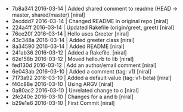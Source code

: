 * 7b8a341 2016-03-14 | Added shared comment to readme (HEAD -> master, shared/master) [niral]
* 2ecddd7 2016-03-14 | Changed README in original repo [niral]
* 224a4ff 2016-03-14 | Updated Rakefile (origin/greet, greet) [niral]
* 76ce20f 2016-03-14 | Hello uses Greeter [niral]
* 43c348a 2016-03-14 | Added greeter class [niral]
* 8a34590 2016-03-14 | Added README [niral]
* 241ab36 2016-03-12 | Added a Rakefile. [niral]
* 62e158b 2016-03-12 | Moved hello.rb to lib [niral]
* fed130d 2016-03-12 | Add an author/email comment [niral]
* 6e043ab 2016-03-10 | Added a comment (tag: v1) [niral]
* 7173a92 2016-03-10 | Added a default value (tag: v1-beta) [niral]
* f40c88e 2016-03-10 | Using ARGV [niral]
* 0a80ac2 2016-03-10 | Unrelated change to c [niral]
* 2fe240e 2016-03-10 | Changes for a and b [niral]
* b29e1e6 2016-03-10 | First Commit [niral]
